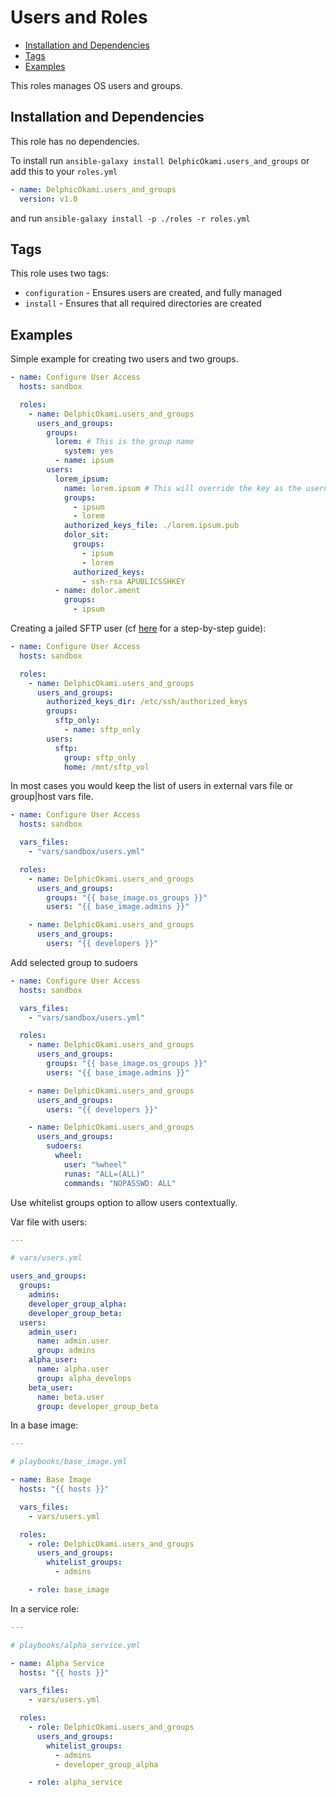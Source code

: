 # Users and Roles
* [Installation and Dependencies](#installation-and-dependencies)
* [Tags](#tags)
* [Examples](#examples)

This roles manages OS users and groups.





## Installation and Dependencies

This role has no dependencies.

To install run `ansible-galaxy install DelphicOkami.users_and_groups` or add
this to your `roles.yml`

```YAML
- name: DelphicOkami.users_and_groups
  version: v1.0
```

and run `ansible-galaxy install -p ./roles -r roles.yml`




## Tags

This role uses two tags:
* `configuration` - Ensures users are created, and fully managed
* `install` - Ensures that all required directories are created




## Examples

Simple example for creating two users and two groups.

```YAML
- name: Configure User Access
  hosts: sandbox

  roles:
    - name: DelphicOkami.users_and_groups
      users_and_groups:
        groups:
          lorem: # This is the group name
            system: yes
          - name: ipsum
        users:
          lorem_ipsum:
            name: lorem.ipsum # This will override the key as the username if it is set
            groups:
              - ipsum
              - lorem
            authorized_keys_file: ./lorem.ipsum.pub
            dolor_sit:
              groups:
                - ipsum
                - lorem
              authorized_keys:
                - ssh-rsa APUBLICSSHKEY
          - name: dolor.ament
            groups:
              - ipsum
```

Creating a jailed SFTP user (cf [here](https://wiki.archlinux.org/index.php/SFTP_chroot) for a step-by-step guide):

```YAML
- name: Configure User Access
  hosts: sandbox

  roles:
    - name: DelphicOkami.users_and_groups
      users_and_groups:
        authorized_keys_dir: /etc/ssh/authorized_keys
        groups:
          sftp_only:
            - name: sftp_only
        users:
          sftp:
            group: sftp_only
            home: /mnt/sftp_vol
```

In most cases you would keep the list of users in external vars file or
group|host vars file.

```YAML
- name: Configure User Access
  hosts: sandbox

  vars_files:
    - "vars/sandbox/users.yml"

  roles:
    - name: DelphicOkami.users_and_groups
      users_and_groups:
        groups: "{{ base_image.os_groups }}"
        users: "{{ base_image.admins }}"

    - name: DelphicOkami.users_and_groups
      users_and_groups:
        users: "{{ developers }}"
```

Add selected group to sudoers

```YAML
- name: Configure User Access
  hosts: sandbox

  vars_files:
    - "vars/sandbox/users.yml"

  roles:
    - name: DelphicOkami.users_and_groups
      users_and_groups:
        groups: "{{ base_image.os_groups }}"
        users: "{{ base_image.admins }}"

    - name: DelphicOkami.users_and_groups
      users_and_groups:
        users: "{{ developers }}"

    - name: DelphicOkami.users_and_groups
      users_and_groups:
        sudoers:
          wheel:
            user: "%wheel"
            runas: "ALL=(ALL)"
            commands: "NOPASSWD: ALL"
```

Use whitelist groups option to allow users contextually.

Var file with users:

```YAML
---

# vars/users.yml

users_and_groups:
  groups:
    admins:
    developer_group_alpha:
    developer_group_beta:
  users:
    admin_user:
      name: admin.user
      group: admins
    alpha_user:
      name: alpha.user
      group: alpha_develops
    beta_user:
      name: beta.user
      group: developer_group_beta
```

In a base image:

```YAML
---

# playbooks/base_image.yml

- name: Base Image
  hosts: "{{ hosts }}"

  vars_files:
    - vars/users.yml

  roles:
    - role: DelphicOkami.users_and_groups
      users_and_groups:
        whitelist_groups:
          - admins

    - role: base_image
```

In a service role:

```YAML
---

# playbooks/alpha_service.yml

- name: Alpha Service
  hosts: "{{ hosts }}"

  vars_files:
    - vars/users.yml

  roles:
    - role: DelphicOkami.users_and_groups
      users_and_groups:
        whitelist_groups:
          - admins
          - developer_group_alpha

    - role: alpha_service
```
